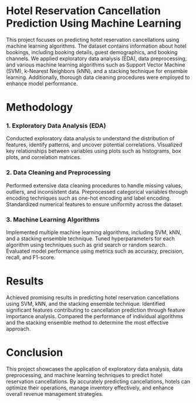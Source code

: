 # Hotel Reservation Cancellation Prediction Using Machine Learning

This project focuses on predicting hotel reservation cancellations using machine learning algorithms. The dataset contains information about hotel bookings, including booking details, guest demographics, and booking channels. We applied exploratory data analysis (EDA), data preprocessing, and various machine learning algorithms such as Support Vector Machine (SVM), k-Nearest Neighbors (kNN), and a stacking technique for ensemble learning. Additionally, thorough data cleaning procedures were employed to enhance model performance.

# Methodology
### 1. Exploratory Data Analysis (EDA)
Conducted exploratory data analysis to understand the distribution of features, identify patterns, and uncover potential correlations.
Visualized key relationships between variables using plots such as histograms, box plots, and correlation matrices.
### 2. Data Cleaning and Preprocessing
Performed extensive data cleaning procedures to handle missing values, outliers, and inconsistent data.
Preprocessed categorical variables through encoding techniques such as one-hot encoding and label encoding.
Standardized numerical features to ensure uniformity across the dataset.
### 3. Machine Learning Algorithms
Implemented multiple machine learning algorithms, including SVM, kNN, and a stacking ensemble technique.
Tuned hyperparameters for each algorithm using techniques such as grid search or random search.
Evaluated model performance using metrics such as accuracy, precision, recall, and F1-score.

# Results
Achieved promising results in predicting hotel reservation cancellations using SVM, kNN, and the stacking ensemble technique.
Identified significant features contributing to cancellation prediction through feature importance analysis.
Compared the performance of individual algorithms and the stacking ensemble method to determine the most effective approach.

# Conclusion
This project showcases the application of exploratory data analysis, data preprocessing, and machine learning techniques to predict hotel reservation cancellations. By accurately predicting cancellations, hotels can optimize their operations, manage inventory effectively, and enhance overall revenue management strategies.
